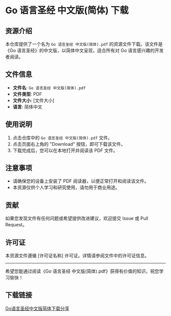 # Go 语言圣经 中文版(简体) 下载

## 资源介绍

本仓库提供了一个名为 `Go 语言圣经 中文版(简体).pdf` 的资源文件下载。该文件是《Go 语言圣经》的中文版，以简体中文呈现，适合所有对 Go 语言感兴趣的开发者阅读。

## 文件信息

- **文件名**: `Go 语言圣经 中文版(简体).pdf`
- **文件类型**: PDF
- **文件大小**: [文件大小]
- **语言**: 简体中文

## 使用说明

1. 点击仓库中的 `Go 语言圣经 中文版(简体).pdf` 文件。
2. 点击页面右上角的 "Download" 按钮，即可下载该文件。
3. 下载完成后，您可以在本地打开并阅读该 PDF 文件。

## 注意事项

- 请确保您的设备上安装了 PDF 阅读器，以便正常打开和阅读该文件。
- 本资源仅供个人学习和研究使用，请勿用于商业用途。

## 贡献

如果您发现文件有任何问题或希望提供改进建议，欢迎提交 Issue 或 Pull Request。

## 许可证

本资源文件遵循 [许可证名称] 许可证。详情请参阅文件中的许可证信息。

---

希望您能通过阅读《Go 语言圣经 中文版(简体).pdf》获得有价值的知识，祝您学习愉快！

## 下载链接

[Go语言圣经中文版简体下载分享](https://pan.quark.cn/s/d65751375b7c)